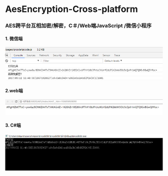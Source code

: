 # AesEncryption-Cross-platform
###  AES跨平台互相加密/解密，C＃/Web端JavaScript /微信小程序

#### 1. 微信端

![Alt text](/ScreenShot/wxapp.PNG)

#### 2.web端

![Alt text](/ScreenShot/web.PNG)

#### 3. C#端


![Alt text](/ScreenShot/csharp.PNG)